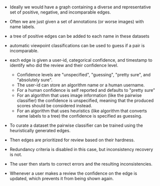 

* Ideally we would have a graph containing a diverse and representative set of
  positive, negative, and incomparable edges.

* Often we are just given a set of annotations (or worse images) with name
  labels.

* a tree of positive edges can be added to each name in these datasets
* automatic viewpoint classifications can be used to guess if a pair is
  incomparable.

* each edge is given a user-id, categorical confidence, and timestamp to
  identify who did the review and their confidence level. 
    * Confidence levels are "unspecified", "guessing", "pretty sure", and "absolutely sure".
    * The user-id can store an algorithm name or a human username.
    * For a human confidence is self reported and defaults to "pretty sure"
    * For an algorithm that uses image information (like the pairwise classifier) the confidence is unspecified, meaning that the produced scores should be considered instead.
    * For an algorithm that uses heuristics (like algorithm that converts name labels to a tree) the confidence is specified as guessing.

* To curate a dataset the pairwise classifier can be trained using the heuristically generated edges.
* Then edges are prioritized for review based on their hardness. 
* Redundancy criteria is disabled in this case, but inconsistency recovery is not.
* The user then starts to correct errors and the resulting inconsistencies. 
* Whenever a user makes a review the confidence on the edge is updated, which
  prevents it from being shown again.
